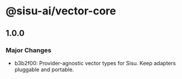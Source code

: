 # @sisu-ai/vector-core

## 1.0.0

### Major Changes

- b3b2f00: Provider-agnostic vector types for Sisu. Keep adapters pluggable and portable.
